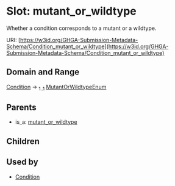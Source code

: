 
# Slot: mutant_or_wildtype


Whether a condition corresponds to a mutant or a wildtype.

URI: [https://w3id.org/GHGA-Submission-Metadata-Schema/Condition_mutant_or_wildtype](https://w3id.org/GHGA-Submission-Metadata-Schema/Condition_mutant_or_wildtype)


## Domain and Range

[Condition](Condition.md) &#8594;  <sub>1..1</sub> [MutantOrWildtypeEnum](MutantOrWildtypeEnum.md)

## Parents

 *  is_a: [mutant_or_wildtype](mutant_or_wildtype.md)

## Children


## Used by

 * [Condition](Condition.md)

